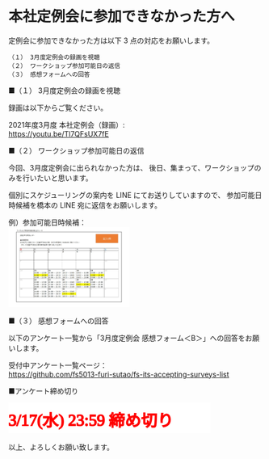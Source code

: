 # 本社定例会に参加できなかった方へ

定例会に参加できなかった方は以下 3 点の対応をお願いします。

``` console
（１） 3月度定例会の録画を視聴
（２） ワークショップ参加可能日の返信
（３） 感想フォームへの回答
```

■（１） 3月度定例会の録画を視聴  

録画は以下からご覧ください。

2021年度3月度 本社定例会（録画）:  
https://youtu.be/Tl7QFsUX7fE

■（２） ワークショップ参加可能日の返信  

今回、3月度定例会に出られなかった方は、
後日、集まって、ワークショップのみを行いたいと思います。

個別にスケジューリングの案内を LINE にてお送りしていますので、
参加可能日時候補を橋本の LINE 宛に返信をお願いします。

例）参加可能日時候補：  
<img src="./ex-schedule-of-workshop.jpg" width="240">

■（３） 感想フォームへの回答

以下のアンケート一覧から「3月度定例会 感想フォーム＜B＞」への回答をお願いします。

受付中アンケート一覧ページ：  
https://github.com/fs5013-furi-sutao/fs-its-accepting-surveys-list

■アンケート締め切り

![3/17(水) 23:59 締め切り](./closing-monthly-meeting-2021-03-impressions.svg)

以上、よろしくお願い致します。
